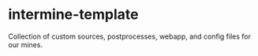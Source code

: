 # intermine-template
Collection of custom sources, postprocesses, webapp, and config files for our mines.
